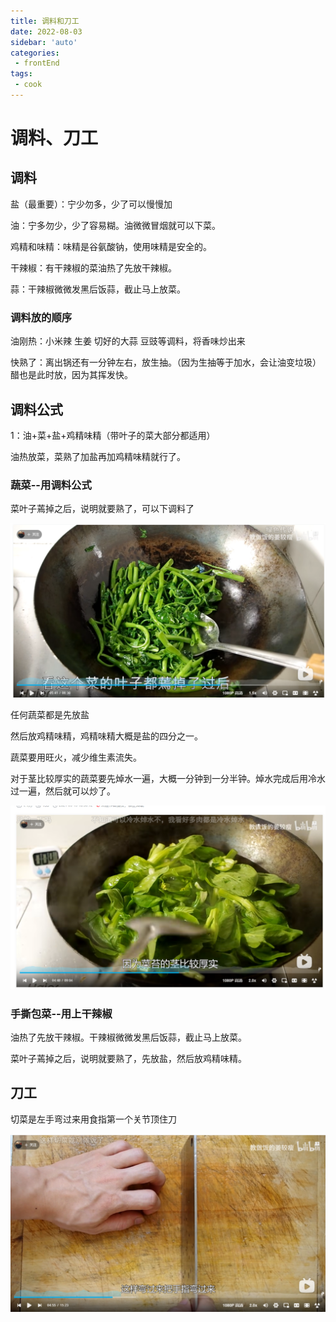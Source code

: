 ```yaml
---
title: 调料和刀工
date: 2022-08-03
sidebar: 'auto'
categories:
 - frontEnd
tags:
 - cook
---
```


# 调料、刀工

## 调料

盐（最重要）：宁少勿多，少了可以慢慢加

油：宁多勿少，少了容易糊。油微微冒烟就可以下菜。

鸡精和味精：味精是谷氨酸钠，使用味精是安全的。

干辣椒：有干辣椒的菜油热了先放干辣椒。

蒜：干辣椒微微发黑后饭蒜，截止马上放菜。



### 调料放的顺序

油刚热：小米辣 生姜 切好的大蒜 豆豉等调料，将香味炒出来

快熟了：离出锅还有一分钟左右，放生抽。（因为生抽等于加水，会让油变垃圾）醋也是此时放，因为其挥发快。

## 调料公式

1：油+菜+盐+鸡精味精（带叶子的菜大部分都适用）

油热放菜，菜熟了加盐再加鸡精味精就行了。

### 蔬菜--用调料公式

菜叶子蔫掉之后，说明就要熟了，可以下调料了

![1](../../../.vuepress/public/image/cook-1.png)



任何蔬菜都是先放盐

然后放鸡精味精，鸡精味精大概是盐的四分之一。

蔬菜要用旺火，减少维生素流失。

对于茎比较厚实的蔬菜要先焯水一遍，大概一分钟到一分半钟。焯水完成后用冷水过一遍，然后就可以炒了。

![2](../../../.vuepress/public/image/cook-2.png)

### 手撕包菜--用上干辣椒

油热了先放干辣椒。干辣椒微微发黑后饭蒜，截止马上放菜。

菜叶子蔫掉之后，说明就要熟了，先放盐，然后放鸡精味精。

## 刀工

切菜是左手弯过来用食指第一个关节顶住刀

![3](../../../.vuepress/public/image/cook-3.png)
